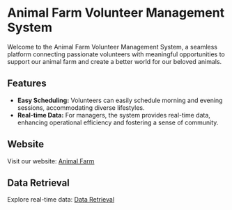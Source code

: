 # Animal Farm Volunteer Management System

Welcome to the Animal Farm Volunteer Management System, a seamless platform connecting passionate volunteers with meaningful opportunities to support our animal farm and create a better world for our beloved animals.

## Features

- **Easy Scheduling:** Volunteers can easily schedule morning and evening sessions, accommodating diverse lifestyles.
- **Real-time Data:** For managers, the system provides real-time data, enhancing operational efficiency and fostering a sense of community.

## Website

Visit our website: [Animal Farm](https://animalfarm-qqai.onrender.com/)

## Data Retrieval

Explore real-time data: [Data Retrieval](https://animal-farm-api.onrender.com/retrievedata)
